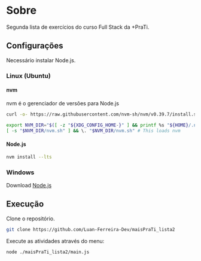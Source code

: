 # Sobre
Segunda lista de exercícios do curso Full Stack da +PraTi.
## Configurações
Necessário instalar Node.js.
### Linux (Ubuntu)
#### nvm
nvm é o gerenciador de versões para Node.js
```sh
curl -o- https://raw.githubusercontent.com/nvm-sh/nvm/v0.39.7/install.sh | bash
```
```sh
export NVM_DIR="$([ -z "${XDG_CONFIG_HOME-}" ] && printf %s "${HOME}/.nvm" || printf %s "${XDG_CONFIG_HOME}/nvm")"
[ -s "$NVM_DIR/nvm.sh" ] && \. "$NVM_DIR/nvm.sh" # This loads nvm
```
#### Node.js
```sh
nvm install --lts
```
### Windows
Download [Node.js](https://nodejs.org/en/download/current)
## Execução
Clone o repositório.
```sh
git clone https://github.com/Luan-Ferreira-Dev/maisPraTi_lista2
```

Execute as atividades através do menu:
```sh
node ./maisPraTi_lista2/main.js
```
